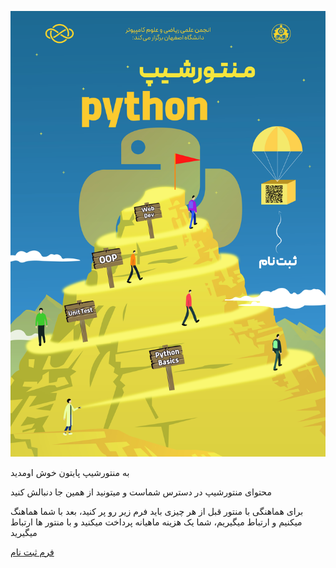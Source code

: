 ![Python](statics/Python-Mentorship.jpg)


به منتورشیپ پایتون خوش اومدید

محتوای منتورشیپ در دسترس شماست و میتونید از همین جا دنبالش کنید

برای هماهنگی با منتور قبل از هر چیزی باید فرم زیر رو پر کنید، بعد با شما هماهنگ میکنیم و  ارتباط میگیریم، شما یک هزینه ماهیانه پرداخت میکنید و با منتور ها ارتباط میگیرید

[فرم ثبت نام](https://app.epoll.pro/e/o/MDk5Mjgy)
